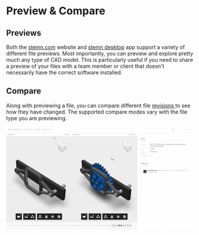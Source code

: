 # Preview & Compare

## Previews

Both the [stemn.com](https://stemn.com) website and [stemn desktop]() app support a variety of different file previews. Most importantly, you can preview and explore pretty much any type of CAD model. This is particularly useful if you need to share a preview of your files with a team member or client that doesn't necessarily have the correct software installed.

## Compare

Along with previewing a file, you can compare different file [revisions ](revisions.md)to see how they have changed. The supported compare modes vary with the file type you are previewing.

![](../.gitbook/assets/compare.gif)



